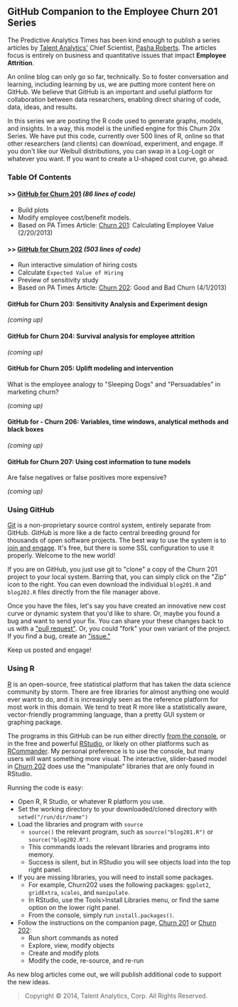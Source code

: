## GitHub Companion to the Employee Churn 201 Series

The Predictive Analytics Times has been kind enough to publish a series articles by [Talent Analytics'][ta] Chief Scientist, [Pasha Roberts][pasha].
The articles focus is entirely on business and quantitative issues that impact **Employee Attrition**.

An online blog can only go so far, technically.
So to foster conversation and learning, including learning by us, we are putting more content here on GitHub.
We believe that GitHub is an important and useful platform for collaboration between data researchers, enabling direct sharing of code, data, ideas, and results.

In this series we are posting the R code used to generate graphs, models, and insights.
In a way, this model is the unified engine for this Churn 20x Series.
We have put this code, currently over 500 lines of R, online so that other researchers (and clients) can download, experiment, and engage.
If you don't like our Weibull distributions, you can swap in a Log-Logit or whatever you want.
If you want to create a U-shaped cost curve, go ahead.

### Table Of Contents

#### >> [GitHub for Churn 201][github201] *(86 lines of code)*
- Build plots
- Modify employee cost/benefit models.
- Based on PA Times Article: [Churn 201][churn201]: Calculating Employee Value (2/20/2013)


#### >> [GitHub for Churn 202][github202] *(503 lines of code)*
- Run interactive simulation of hiring costs
- Calculate `Expected Value of Hiring`
- Preview of sensitivity study
- Based on PA Times Article: [Churn 202][churn202]: Good and Bad Churn (4/1/2013)

#### GitHub for Churn 203: Sensitivity Analysis and Experiment design
*(coming up)*

#### GitHub for Churn 204: Survival analysis for employee attrition
*(coming up)*

#### GitHub for  Churn 205: Uplift modeling and intervention
What is the employee analogy to "Sleeping Dogs" and "Persuadables" in marketing churn?

*(coming up)*

#### GitHub for - Churn 206: Variables, time windows, analytical methods and black boxes
*(coming up)*

#### GitHub for Churn 207: Using cost information to tune models
Are false negatives or false positives more expensive?

*(coming up)*

### Using GitHub

[Git][git] is a non-proprietary source control system, entirely separate from GitHub.
*GitHub* is more like a de facto central breeding ground for thousands of open software projects.
The best way to use the system is to [join and engage][joingh].
It's free, but there is some SSL configuration to use it properly.
Welcome to the new world!

If you are on GitHub, you just use git to "clone" a copy of the Churn 201 project to your local system.
Barring that, you can simply click on the "Zip" icon to the right.
You can even download the individual `blog201.R` and `blog202.R` files directly from the file manager above.

Once you have the files, let's say you have created an innovative new cost curve or dynamic system that you'd like to share.
Or, maybe you found a bug and want to send your fix.
You can share your these changes back to us with a ["pull request"][pullreq].
Or, you could "fork" your own variant of the project.
If you find a bug, create an ["issue."][issues] 

Keep us posted and engage!

### Using R

[R][rproject] is an open-source, free statistical platform that has taken the data science community by storm.
There are free libraries for almost anything one would ever want to do, and it is increasingly seen as the reference platform for most work in this domain.
We tend to treat R more like a statistically aware, vector-friendly programming language, than a pretty GUI system or graphing package.

The programs in this GitHub can be run either directly [from the console][rproject], or in the free and powerful [RStudio][rstudio], or likely on other platforms such as [RCommander][rcommander].
My personal preference is to use the console, but many users will want something more visual.
The interactive, slider-based model in [Churn 202][github202] does use the "manipulate" libraries that are only found in RStudio.

Running the code is easy:

- Open R, R Studio, or whatever R platform you use.
- Set the working directory to your downloaded/cloned directory with `setwd("/run/dir/name")` 
- Load the libraries and program with `source`
	- `source()` the relevant program, such as `source("blog201.R")` or `source("blog202.R")`.
	- This commands loads the relevant libraries and programs into memory.
	- Success is silent, but in RStudio you will see objects load into the top right panel.
- If you are missing libraries, you will need to install some packages.
	- For example, Churn202 uses the following packages: `ggplot2`, `gridExtra`, `scales`, and `manipulate`. 
	- In RStudio, use the Tools&gt;Install Libraries menu, or find the same option on the lower right panel.
	- From the console, simply run `install.packages()`.
- Follow the instructions on the companion page, [Churn 201][github201] or [Churn 202][github202]:
	- Run short commands as noted
	- Explore, view, modify objects
	- Create and modify plots
	- Modify the code, re-source, and re-run

As new blog articles come out, we will publish additional code to support the new ideas.

> Copyright &copy; 2014, Talent Analytics, Corp.  All Rights Reserved.

[ta]: http://www.talentanalytics.com
[pasha]: https://twitter.com/pasharoberts

[churn201]: http://www.predictiveanalyticsworld.com/patimes/employee-churn-201-calculating-employee-value/
[github201]: https://github.com/talentanalytics/churn201/blob/master/churn201.md

[churn202]: http://www.predictiveanalyticsworld.com/patimes/employee-churn-202-good-bad-churn/
[github202]: https://github.com/talentanalytics/churn201/blob/master/churn202.md

[statmethods]: http://statmethods.net
[rproject]: http://www.r-project.org/
[rstudio]: http://www.rstudio.com/
[rcommander]: http://socserv.mcmaster.ca/jfox/Misc/Rcmdr/

[git]: http://git-scm.com/
[joingh]: https://github.com/join
[pullreq]: https://github.com/talentanalytics/churn201/pulls
[issues]: https://github.com/talentanalytics/churn201/issues

